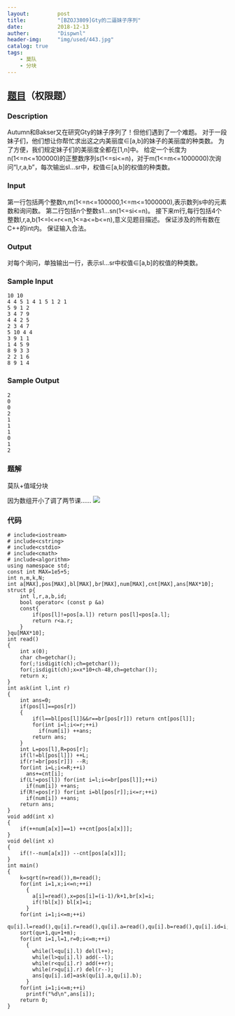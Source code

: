 ```yaml
---
layout:         post
title:          "[BZOJ3809]Gty的二逼妹子序列"
date:           2018-12-13
auther:         "Dispwnl"
header-img:     "img/used/443.jpg"
catalog: true
tags:
    - 莫队
    - 分块
---
```

## [题目](https://www.lydsy.com/JudgeOnline/problem.php?id=3809)（权限题）
### Description
Autumn和Bakser又在研究Gty的妹子序列了！但他们遇到了一个难题。
对于一段妹子们，他们想让你帮忙求出这之内美丽度∈[a,b]的妹子的美丽度的种类数。
为了方便，我们规定妹子们的美丽度全都在[1,n]中。
给定一个长度为n(1<=n<=100000)的正整数序列s(1<=si<=n)，对于m(1<=m<=1000000)次询问“l,r,a,b”，每次输出sl...sr中，权值∈[a,b]的权值的种类数。

### Input
第一行包括两个整数n,m(1<=n<=100000,1<=m<=1000000),表示数列s中的元素数和询问数。
第二行包括n个整数s1...sn(1<=si<=n)。
接下来m行,每行包括4个整数l,r,a,b(1<=l<=r<=n,1<=a<=b<=n),意义见题目描述。
保证涉及的所有数在C++的int内。
保证输入合法。

### Output
对每个询问，单独输出一行，表示sl...sr中权值∈[a,b]的权值的种类数。

### Sample Input
```
10 10
4 4 5 1 4 1 5 1 2 1
5 9 1 2
3 4 7 9
4 4 2 5
2 3 4 7
5 10 4 4
3 9 1 1
1 4 5 9
8 9 3 3
2 2 1 6
8 9 1 4
```

### Sample Output
```
2
0
0
2
1
1
1
0
1
2
```

### 题解
莫队+值域分块

因为数组开小了调了两节课…… ![](/img/qaq/哭.jpg)

### 代码
```
# include<iostream>
# include<cstring>
# include<cstdio>
# include<cmath>
# include<algorithm>
using namespace std;
const int MAX=1e5+5;
int n,m,k,N;
int a[MAX],pos[MAX],bl[MAX],br[MAX],num[MAX],cnt[MAX],ans[MAX*10];
struct p{
	int l,r,a,b,id;
	bool operator< (const p &a)
	const{
		if(pos[l]!=pos[a.l]) return pos[l]<pos[a.l];
		return r<a.r;
	}
}qu[MAX*10];
int read()
{
	int x(0);
	char ch=getchar();
	for(;!isdigit(ch);ch=getchar());
	for(;isdigit(ch);x=x*10+ch-48,ch=getchar());
	return x;
}
int ask(int l,int r)
{
	int ans=0;
	if(pos[l]==pos[r])
	{
		if(l==bl[pos[l]]&&r==br[pos[r]]) return cnt[pos[l]];
		for(int i=l;i<=r;++i)
		  if(num[i]) ++ans;
		return ans;
	}
	int L=pos[l],R=pos[r];
	if(l!=bl[pos[l]]) ++L;
	if(r!=br[pos[r]]) --R;
	for(int i=L;i<=R;++i)
	  ans+=cnt[i];
	if(L!=pos[l]) for(int i=l;i<=br[pos[l]];++i)
	  if(num[i]) ++ans;
	if(R!=pos[r]) for(int i=bl[pos[r]];i<=r;++i)
	  if(num[i]) ++ans;
	return ans;
}
void add(int x)
{
	if(++num[a[x]]==1) ++cnt[pos[a[x]]];
}
void del(int x)
{
	if(!--num[a[x]]) --cnt[pos[a[x]]];
}
int main()
{
	k=sqrt(n=read()),m=read();
	for(int i=1,x;i<=n;++i)
	  {
	  	a[i]=read(),x=pos[i]=(i-1)/k+1,br[x]=i;
	  	if(!bl[x]) bl[x]=i;
	  }
	for(int i=1;i<=m;++i)
	  qu[i].l=read(),qu[i].r=read(),qu[i].a=read(),qu[i].b=read(),qu[i].id=i;
	sort(qu+1,qu+1+m);
	for(int i=1,l=1,r=0;i<=m;++i)
	  {
	  	while(l<qu[i].l) del(l++);
	  	while(l>qu[i].l) add(--l);
	  	while(r<qu[i].r) add(++r);
	  	while(r>qu[i].r) del(r--);
	  	ans[qu[i].id]=ask(qu[i].a,qu[i].b);
	  }
	for(int i=1;i<=m;++i)
	  printf("%d\n",ans[i]);
	return 0;
}
```
